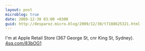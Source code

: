 ```yaml
---
layout: post
microblog: true
date: 2009-12-30 03:00 +0300
guid: http://desparoz.micro.blog/2009/12/30/t7188625321.html
---
```

I'm at Apple Retail Store (367 George St, cnr King St, Sydney). [4sq.com/83bOG1](http://4sq.com/83bOG1)
